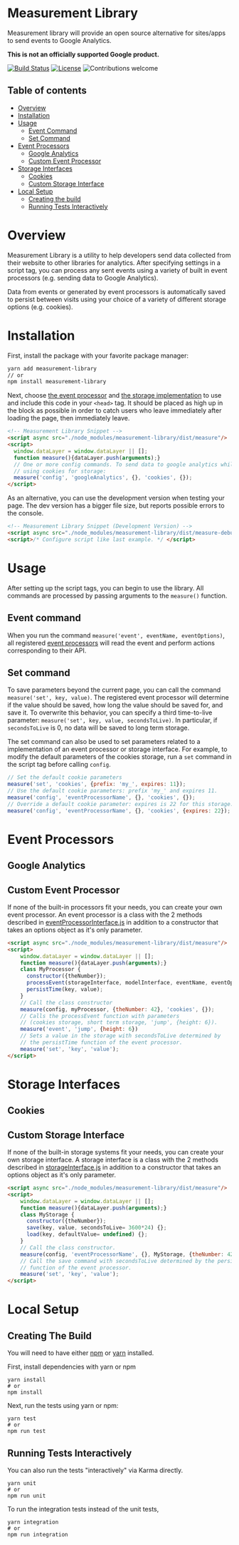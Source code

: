 # Measurement Library

Measurement library will provide an open source alternative for sites/apps to send events to Google Analytics.

**This is not an officially supported Google product.**


[![Build Status](https://travis-ci.org/googleinterns/measurement-library.svg?branch=master)](https://travis-ci.org/github/googleinterns/measurement-library/branches)
[![License](https://img.shields.io/badge/License-Apache%202.0-blue.svg)](https://opensource.org/licenses/Apache-2.0)
![Contributions welcome](https://img.shields.io/badge/contributions-welcome-orange.svg)

## Table of contents
- [Overview](#overview)
- [Installation](#installation)
- [Usage](#usage)
    - [Event Command](#event-command)
    - [Set Command](#set-command)
- [Event Processors](#event-processors)
    - [Google Analytics](#google-analytics)
    - [Custom Event Processor](#custom-event-processor)
- [Storage Interfaces](#storage-interfaces)
    - [Cookies](#cookies)
    - [Custom Storage Interface](#custom-storage-interface)
- [Local Setup](#local-setup)
    - [Creating the build](#creating-the-build)
    - [Running Tests Interactively](#running-tests-interactively)

# Overview
Measurement Library is a utility to help developers send data collected from their website to
other libraries for analytics. After specifying settings in a script tag, you can process any
sent events using a variety of built in event processors (e.g. sending data to Google Analytics).

Data from events or generated by event processors is automatically saved to persist between visits using your choice of
a variety of different storage options (e.g. cookies).

# Installation
First, install the package with your favorite package manager:
```bash
yarn add measurement-library
// or
npm install measurement-library
```

Next, choose [the event processor](#event-processors) and [the storage implementation](#storage-interfaces)
to use and include this code in your `<head>` tag. It should be placed as high up in the block as possible
in order to catch users who leave immediately after loading the page, then immediately leave.
```html
<!-- Measurement Library Snippet -->
<script async src="./node_modules/measurement-library/dist/measure"/>
<script>
  window.dataLayer = window.dataLayer || [];
  function measure(){dataLayer.push(arguments);}
  // One or more config commands. To send data to google analytics while 
  // using cookies for storage:
  measure('config', 'googleAnalytics', {}, 'cookies', {});
</script>
```

[//]: # (TODO kj: Make the config command use the right settings for google analytics)

As an alternative, you can use the development version when testing your page. The dev version has a bigger file size,
but reports possible errors to the console.
```html
<!-- Measurement Library Snippet (Development Version) -->
<script async src="./node_modules/measurement-library/dist/measure-debug"/>
<script>/* Configure script like last example. */ </script>
```

# Usage
After setting up the script tags, you can begin to use the library. All commands
are processed by passing arguments to the  `measure()` function. 

## Event command
When you run the command `measure('event', eventName, eventOptions)`, all registered
[event processors](#event-processors) will read the event and perform actions corresponding
to their API.

## Set command
To save parameters beyond the current page, you can call the command `measure('set', key, value)`.
The registered event processor will determine if the value should be saved, how long the value should
be saved for, and save it. To overwrite this behavior, you can specify a third time-to-live parameter:
`measure('set', key, value, secondsToLive)`. In particular, if `secondsToLive` is 0, no data will be saved
to long term storage.

The set command can also be used to set parameters related to a implementation of
an event processor or storage interface. For example, to modify the default parameters
of the cookies storage, run a `set` command in the script tag before calling
`config`. 

```js
// Set the default cookie parameters
measure('set', 'cookies', {prefix: 'my_', expires: 11});
// Use the default cookie parameters: prefix 'my_' and expires 11.
measure('config', 'eventProcessorName', {}, 'cookies', {});
// Override a default cookie parameter: expires is 22 for this storage.
measure('config', 'eventProcessorName', {}, 'cookies', {expires: 22});
```

# Event Processors
## Google Analytics
 [//]: # (TODO: kj)

## Custom Event Processor
If none of the built-in processors fit your needs, you can create your own event processor.
An event processor is a class with the 2 methods described in [eventProcessorInterface.js](/src/eventProcessor/EventProcessorInterface.js)
in addition to a constructor that takes an options object as it's only parameter.

```html
<script async src="./node_modules/measurement-library/dist/measure"/>
<script>
    window.dataLayer = window.dataLayer || [];
    function measure(){dataLayer.push(arguments);}
    class MyProcessor {
      constructor({theNumber});
      processEvent(storageInterface, modelInterface, eventName, eventOptions);
      persistTime(key, value);
    }
    // Call the class constructor  
    measure(config, myProcessor, {theNumber: 42}, 'cookies', {});
    // Calls the processEvent function with parameters 
    // (cookies storage, short term storage, 'jump', {height: 6}).
    measure('event', 'jump', {height: 6})
    // Sets a value in the storage with secondsToLive determined by
    // the persistTime function of the event processor.
    measure('set', 'key', 'value');
</script>
```

# Storage Interfaces
## Cookies
 [//]: # (TODO: pedro)

## Custom Storage Interface
If none of the built-in storage systems fit your needs, you can create your own storage interface.
A storage interface is a class with the 2 methods described in [storageInterface.js](/src/storage/StorageInterface.js)
in addition to a constructor that takes an options object as it's only parameter.

```html
<script async src="./node_modules/measurement-library/dist/measure"/>
<script>
    window.dataLayer = window.dataLayer || [];
    function measure(){dataLayer.push(arguments);}
    class MyStorage {
      constructor({theNumber});
      save(key, value, secondsToLive= 3600*24) {};
      load(key, defaultValue= undefined) {};
    }
    // Call the class constructor.
    measure(config, 'eventProcessorName', {}, MyStorage, {theNumber: 42});
    // Call the save command with secondsToLive determined by the persistTime
    // function of the event processor.
    measure('set', 'key', 'value');
</script>
```

# Local Setup
## Creating The Build
You will need to have either [npm](https://docs.npmjs.com/downloading-and-installing-node-js-and-npm)
or [yarn](https://classic.yarnpkg.com/en/docs/install/#debian-stable) installed.

First, install dependencies with yarn or npm
```shell script
yarn install
# or
npm install
```

Next, run the tests using yarn or npm:

```shell script
yarn test
# or
npm run test
```

## Running Tests Interactively
You can also run the tests "interactively" via Karma directly.

```shell script
yarn unit
# or
npm run unit
```

To run the integration tests instead of the unit tests,

```shell script
yarn integration
# or
npm run integration
```
